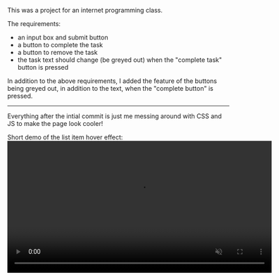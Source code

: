 This was a project for an internet programming class.

The requirements:
- an input box and submit button
- a button to complete the task
- a button to remove the task
- the task text should change (be greyed out) when the "complete task" button is pressed

In addition to the above requirements, I added the feature of the buttons being greyed out, in addition to the text, when the "complete button" is pressed.

<hr>

Everything after the intial commit is just me messing around with CSS and JS to make the page look cooler!

Short demo of the list item hover effect:
<video src="https://github.com/user-attachments/assets/7b1c6e60-f5f5-4513-ad68-d7b4c22b2d5d" controls autoplay loop muted width="600"></video>
